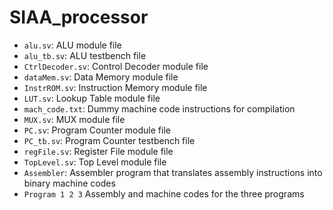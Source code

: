 # SIAA_processor

- `alu.sv`: ALU module file
- `alu_tb.sv`: ALU testbench file
- `CtrlDecoder.sv`: Control Decoder module file
- `dataMem.sv`: Data Memory module file
- `InstrROM.sv`: Instruction Memory module file
- `LUT.sv`: Lookup Table module file
- `mach_code.txt`: Dummy machine code instructions for compilation
- `MUX.sv`: MUX module file
- `PC.sv`: Program Counter module file
- `PC_tb.sv`: Program Counter testbench file
- `regFile.sv`: Register File module file
- `TopLevel.sv`: Top Level module file
- `Assembler`: Assembler program that translates assembly instructions into binary machine codes
- `Program 1 2 3` Assembly and machine codes for the three programs